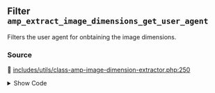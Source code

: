 ## Filter `amp_extract_image_dimensions_get_user_agent`


Filters the user agent for onbtaining the image dimensions.

### Source

:link: [includes/utils/class-amp-image-dimension-extractor.php:250](../../includes/utils/class-amp-image-dimension-extractor.php#L250)

<details>
<summary>Show Code</summary>

```php
$client->setUserAgent( apply_filters( 'amp_extract_image_dimensions_get_user_agent', self::get_default_user_agent() ) );
```

</details>
